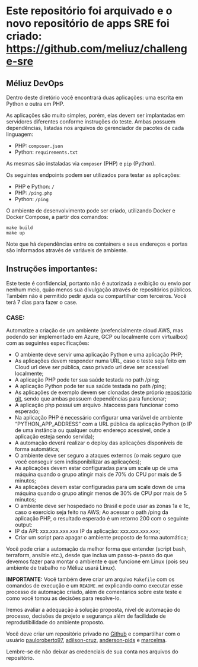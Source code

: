 # Este repositório foi arquivado e o novo repositório de apps SRE foi criado: https://github.com/meliuz/challenge-sre

## Méliuz DevOps

Dentro deste diretório você encontrará duas aplicações: uma escrita em Python e outra em PHP.

As aplicações são muito simples, porém, elas devem ser implantadas em servidores diferentes conforme instruções do teste. Ambas possuem dependências, listadas nos arquivos do gerenciador de pacotes de cada linguagem:

* PHP: `composer.json`
* Python: `requirements.txt`

As mesmas são instaladas via `composer` (PHP) e `pip` (Python).

Os seguintes endpoints podem ser utilizados para testar as aplicações:

* PHP e Python: `/`
* PHP: `/ping.php`
* Python: `/ping`

O ambiente de desenvolvimento pode ser criado, utilizando Docker e Docker Compose, a partir dos comandos:

    make build
    make up

Note que há dependências entre os containers e seus endereços e portas são informados através de variáveis de ambiente.

## Instruções importantes:
Este teste é confidencial, portanto não é autorizada a exibição ou envio por nenhum meio, quão menos sua divulgação através de repositórios públicos. Também não é permitido pedir ajuda ou compartilhar com terceiros.
Você terá 7 dias para fazer o case.

### CASE:
Automatize a criação de um ambiente (prefencialmente cloud AWS, mas podendo ser implementado em Azure, GCP ou localmente com virtualbox) com as seguintes especificações:
- O ambiente deve servir uma aplicação Python e uma aplicação PHP;
- As aplicações devem responder numa URL, caso o teste seja feito em Cloud url deve ser pública, caso privado url deve ser acessivel localmente;
- A aplicação PHP pode ter sua saúde testada no path /ping;
- A aplicação Python pode ter sua saúde testada no path /ping;
- As aplicações de exemplo devem ser clonadas deste próprio [repositório git](https://github.com/meliuz/devops-apps), sendo que ambas possuem dependências para funcionar;
- A aplicação php possui um arquivo .htaccess para funcionar como esperado;
- Na aplicação PHP é necessário configurar uma variável de ambiente “PYTHON_APP_ADDRESS” com a URL pública da aplicação Python (o IP de uma instância ou qualquer outro endereço acessível, onde a aplicação esteja sendo servida);
- A automação deverá realizar o deploy das aplicações disponíveis de forma automática;
- O ambiente deve ser seguro a ataques externos (o mais seguro que você conseguir sem indisponibilizar as aplicações);
- As aplicações devem estar configuradas para um scale up de uma máquina quando o grupo atingir mais de 70% do CPU por mais de 5 minutos;
- As aplicações devem estar configuradas para um scale down de uma máquina quando o grupo atingir menos de 30% de CPU por mais de 5 minutos;
- O ambiente deve ser hospedado no Brasil e pode usar as zonas 1a e 1c, caso o exercício seja feito na AWS;
Ao acessar o path /ping da aplicação PHP, o resultado esperado é um retorno 200 com o seguinte output:
- IP da API: xxx.xxx.xxx.xxx IP da aplicação: xxx.xxx.xxx.xxx;
- Criar um script para apagar o ambiente proposto de forma automática;

Você pode criar a automação da melhor forma que entender (script bash, terraform, ansible etc.), desde que inclua um passo-a-passo do que devemos fazer para montar o ambiente e que funcione em Linux (pois seu ambiente de trabalho no Méliuz usará Linux).

**IMPORTANTE:** Você também deve criar um arquivo `Makefile` com os comandos de execução e um `README.md` explicando como executar esse processo de automação criado, além de comentários sobre este teste e como você tomou as decisões para resolve-lo.

Iremos avaliar a adequação à solução proposta, nível de automação do processo, decisões de projeto e segurança além de facilidade de reprodutibilidade do ambiente proposto.

Você deve criar um repositório privado no [Github](https://github.com) e compartilhar com o usuário [pauloroberto97](https://github.com/pauloroberto97), [adilson-cruz](https://github.com/adilson-cruz), [anderson-pids](https://github.com/anderson-pids) e [marcelma](https://github.com/marcelma).

Lembre-se de não deixar as credenciais de sua conta nos arquivos do repositório.
